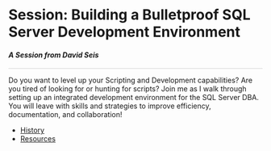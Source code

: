 # Session: Building a Bulletproof SQL Server Development Environment

#### <i>A Session from David Seis</i>

<p style="border-bottom: 1px solid lightgrey;"></p>

Do you want to level up your Scripting and Development capabilities? Are you tired of looking for or hunting for scripts? Join me as I walk through setting up an integrated development environment for the SQL Server DBA. You will leave with skills and strategies to improve efficiency, documentation, and collaboration!

- [History](https://github.com/David-Seis/Presentations/tree/main/Sessions/Building%20a%20Bulletproof%20SQL%20Server%20Development%20Environment/1%20-%20History)
- [Resources](https://github.com/David-Seis/Presentations/blob/main/Sessions/Building%20a%20Bulletproof%20SQL%20Server%20Development%20Environment/ResourceList.md)